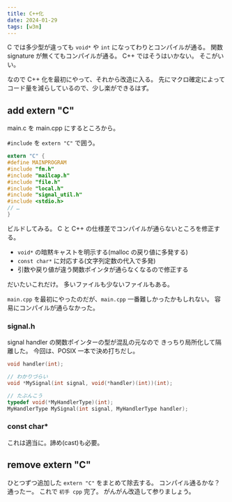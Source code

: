 ```yaml
---
title: C++化
date: 2024-01-29
tags: [w3m]
---
```


C では多少型が違っても `void*` や `int` になってわりとコンパイルが通る。
関数 signature が無くてもコンパイルが通る。
C++ ではそうはいかない。
そこがいい。

なので C++ 化を最初にやって、それから改造に入る。
先にマクロ確定によってコード量を減らしているので、少し楽ができるはず。

## add extern "C"

main.c を main.cpp にするところから。

`#include` を `extern "C"` で囲う。

```c title="例"
extern "C" {
#define MAINPROGRAM
#include "fm.h"
#include "mailcap.h"
#include "file.h"
#include "local.h"
#include "signal_util.h"
#include <stdio.h>
// …
}
```

ビルドしてみる。
C と C++ の仕様差でコンパイルが通らないところを修正する。

- `void*` の暗黙キャストを明示する(malloc の戻り値に多発する)
- `const char*` に対応する(文字列定数の代入で多発)
- 引数や戻り値が違う関数ポインタが通らなくなるので修正する

だいたいこれだけ。
多いファイルも少ないファイルもある。

`main.cpp` を最初にやったのだが、`main.cpp` 一番難しかったかもしれない。
容易にコンパイルが通らなかった。

### signal.h

signal handler の関数ポインターの型が混乱の元なので
きっちり局所化して隔離した。
今回は、POSIX 一本で決め打ちだし。

```c
void handler(int);

// わかりづらい
void *MySignal(int signal, void(*handler)(int))(int);

// たぶんこう
typedef void(*MyHandlerType)(int);
MyHandlerType MySignal(int signal, MyHandlerType handler);
```

### const char*

これは適当に。諦め(cast)も必要。

## remove extern "C"

ひとつずつ追加した `extern "C"` をまとめて除去する。
コンパイル通るかな？
通ったー。
これで `初手 cpp` 完了。
がんがん改造して参りましょう。

